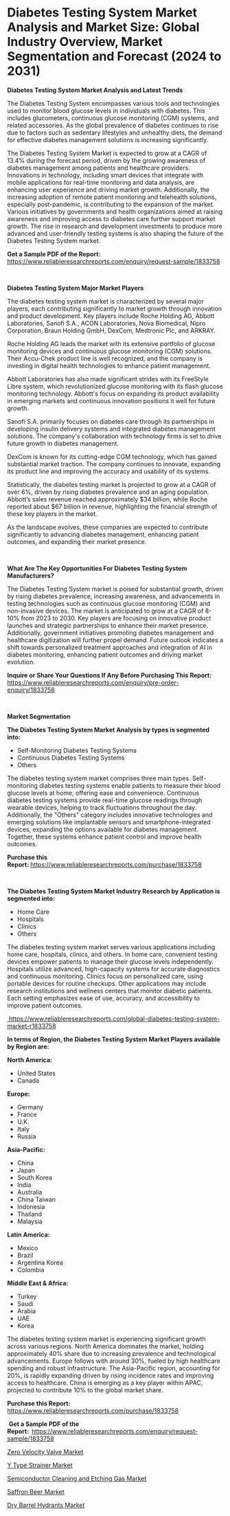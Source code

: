 <p><h1>Diabetes Testing System Market Analysis and Market Size: Global Industry Overview, Market Segmentation and Forecast (2024 to 2031)</h1></p><p><strong>Diabetes Testing System Market Analysis and Latest Trends</strong></p>
<p><p>The Diabetes Testing System encompasses various tools and technologies used to monitor blood glucose levels in individuals with diabetes. This includes glucometers, continuous glucose monitoring (CGM) systems, and related accessories. As the global prevalence of diabetes continues to rise due to factors such as sedentary lifestyles and unhealthy diets, the demand for effective diabetes management solutions is increasing significantly.</p><p>The Diabetes Testing System Market is expected to grow at a CAGR of 13.4% during the forecast period, driven by the growing awareness of diabetes management among patients and healthcare providers. Innovations in technology, including smart devices that integrate with mobile applications for real-time monitoring and data analysis, are enhancing user experience and driving market growth. Additionally, the increasing adoption of remote patient monitoring and telehealth solutions, especially post-pandemic, is contributing to the expansion of the market. Various initiatives by governments and health organizations aimed at raising awareness and improving access to diabetes care further support market growth. The rise in research and development investments to produce more advanced and user-friendly testing systems is also shaping the future of the Diabetes Testing System market.</p></p>
<p><strong>Get a Sample PDF of the Report:&nbsp;</strong> <a href="https://www.reliableresearchreports.com/enquiry/request-sample/1833758?utm_campaign=1736&utm_medium=2&utm_source=Github&utm_content=ia&utm_term=19102024&utm_id=diabetes-testing-system">https://www.reliableresearchreports.com/enquiry/request-sample/1833758</a></p>
<p>&nbsp;</p>
<p><strong>Diabetes Testing System Major Market Players</strong></p>
<p><p>The diabetes testing system market is characterized by several major players, each contributing significantly to market growth through innovation and product development. Key players include Roche Holding AG, Abbott Laboratories, Sanofi S.A., ACON Laboratories, Nova Biomedical, Nipro Corporation, Braun Holding GmbH, DexCom, Medtronic Plc, and ARKRAY.</p><p>Roche Holding AG leads the market with its extensive portfolio of glucose monitoring devices and continuous glucose monitoring (CGM) solutions. Their Accu-Chek product line is well recognized, and the company is investing in digital health technologies to enhance patient management.</p><p>Abbott Laboratories has also made significant strides with its FreeStyle Libre system, which revolutionized glucose monitoring with its flash glucose monitoring technology. Abbott's focus on expanding its product availability in emerging markets and continuous innovation positions it well for future growth.</p><p>Sanofi S.A. primarily focuses on diabetes care through its partnerships in developing insulin delivery systems and integrated diabetes management solutions. The company's collaboration with technology firms is set to drive future growth in diabetes management.</p><p>DexCom is known for its cutting-edge CGM technology, which has gained substantial market traction. The company continues to innovate, expanding its product line and improving the accuracy and usability of its systems.</p><p>Statistically, the diabetes testing market is projected to grow at a CAGR of over 6%, driven by rising diabetes prevalence and an aging population. Abbott’s sales revenue reached approximately $34 billion, while Roche reported about $67 billion in revenue, highlighting the financial strength of these key players in the market.</p><p>As the landscape evolves, these companies are expected to contribute significantly to advancing diabetes management, enhancing patient outcomes, and expanding their market presence.</p></p>
<p>&nbsp;</p>
<p><strong>What Are The Key Opportunities For Diabetes Testing System Manufacturers?</strong></p>
<p><p>The Diabetes Testing System market is poised for substantial growth, driven by rising diabetes prevalence, increasing awareness, and advancements in testing technologies such as continuous glucose monitoring (CGM) and non-invasive devices. The market is anticipated to grow at a CAGR of 8-10% from 2023 to 2030. Key players are focusing on innovative product launches and strategic partnerships to enhance their market presence. Additionally, government initiatives promoting diabetes management and healthcare digitization will further propel demand. Future outlook indicates a shift towards personalized treatment approaches and integration of AI in diabetes monitoring, enhancing patient outcomes and driving market evolution.</p></p>
<p><strong>Inquire or Share Your Questions If Any Before Purchasing This Report:</strong> <a href="https://www.reliableresearchreports.com/enquiry/pre-order-enquiry/1833758?utm_campaign=1736&utm_medium=2&utm_source=Github&utm_content=ia&utm_term=19102024&utm_id=diabetes-testing-system">https://www.reliableresearchreports.com/enquiry/pre-order-enquiry/1833758</a></p>
<p>&nbsp;</p>
<p><strong>Market Segmentation</strong></p>
<p><strong>The Diabetes Testing System Market Analysis by types is segmented into:</strong></p>
<p><ul><li>Self-Monitoring Diabetes Testing Systems</li><li>Continuous Diabetes Testing Systems</li><li>Others</li></ul></p>
<p><p>The diabetes testing system market comprises three main types. Self-monitoring diabetes testing systems enable patients to measure their blood glucose levels at home, offering ease and convenience. Continuous diabetes testing systems provide real-time glucose readings through wearable devices, helping to track fluctuations throughout the day. Additionally, the "Others" category includes innovative technologies and emerging solutions like implantable sensors and smartphone-integrated devices, expanding the options available for diabetes management. Together, these systems enhance patient control and improve health outcomes.</p></p>
<p><strong>Purchase this Report:&nbsp;</strong><a href="https://www.reliableresearchreports.com/purchase/1833758?utm_campaign=1736&utm_medium=2&utm_source=Github&utm_content=ia&utm_term=19102024&utm_id=diabetes-testing-system">https://www.reliableresearchreports.com/purchase/1833758</a></p>
<p>&nbsp;</p>
<p><strong>The Diabetes Testing System Market Industry Research by Application is segmented into:</strong></p>
<p><ul><li>Home Care</li><li>Hospitals</li><li>Clinics</li><li>Others</li></ul></p>
<p><p>The diabetes testing system market serves various applications including home care, hospitals, clinics, and others. In home care, convenient testing devices empower patients to manage their glucose levels independently. Hospitals utilize advanced, high-capacity systems for accurate diagnostics and continuous monitoring. Clinics focus on personalized care, using portable devices for routine checkups. Other applications may include research institutions and wellness centers that monitor diabetic patients. Each setting emphasizes ease of use, accuracy, and accessibility to improve patient outcomes.</p></p>
<p><a href="https://www.reliableresearchreports.com/global-diabetes-testing-system-market-r1833758?utm_campaign=1736&utm_medium=2&utm_source=Github&utm_content=ia&utm_term=19102024&utm_id=diabetes-testing-system">&nbsp;https://www.reliableresearchreports.com/global-diabetes-testing-system-market-r1833758</a></p>
<p><strong>In terms of Region, the Diabetes Testing System Market Players available by Region are:</strong></p>
<p>
    <p> <strong> North America: </strong>
        <ul>
            <li>United States</li>
            <li>Canada</li>
        </ul>
        </p> 
    <p> <strong> Europe: </strong>
        <ul>
            <li>Germany</li>
            <li>France</li>
            <li>U.K.</li>
            <li>Italy</li>
            <li>Russia</li>
        </ul>
        </p> 
    <p> <strong> Asia-Pacific: </strong>
        <ul>
            <li>China</li>
            <li>Japan</li>
            <li>South Korea</li>
            <li>India</li>
            <li>Australia</li>
            <li>China Taiwan</li>
            <li>Indonesia</li>
            <li>Thailand</li>
            <li>Malaysia</li>
        </ul>
        </p> 
    <p> <strong> Latin America: </strong>
        <ul>
            <li>Mexico</li>
            <li>Brazil</li>
            <li>Argentina Korea</li>
            <li>Colombia</li>
        </ul>
        </p> 
    <p> <strong> Middle East & Africa: </strong>
        <ul>
            <li>Turkey</li>
            <li>Saudi</li>
            <li>Arabia</li>
            <li>UAE</li>
            <li>Korea</li>
        </ul>
    </p>
    </p>
<p><p>The diabetes testing system market is experiencing significant growth across various regions. North America dominates the market, holding approximately 40% share due to increasing prevalence and technological advancements. Europe follows with around 30%, fueled by high healthcare spending and robust infrastructure. The Asia-Pacific region, accounting for 20%, is rapidly expanding driven by rising incidence rates and improving access to healthcare. China is emerging as a key player within APAC, projected to contribute 10% to the global market share.</p></p>
<p><strong>Purchase this Report: </strong><a href="https://www.reliableresearchreports.com/purchase/1833758?utm_campaign=1736&utm_medium=2&utm_source=Github&utm_content=ia&utm_term=19102024&utm_id=diabetes-testing-system">https://www.reliableresearchreports.com/purchase/1833758</a></p>
<p>&nbsp;<strong>Get a Sample PDF of the Report:&nbsp;&nbsp;</strong><a href="https://www.reliableresearchreports.com/enquiry/request-sample/1833758?utm_campaign=1736&utm_medium=2&utm_source=Github&utm_content=ia&utm_term=19102024&utm_id=diabetes-testing-system">https://www.reliableresearchreports.com/enquiry/request-sample/1833758</a></p>
<p><strong></strong></p>
<p><p><a href="https://www.linkedin.com/pulse/zero-velocity-valve-sector-surge-95-growth-roadmap-2031-cboyf?utm_campaign=1736&utm_medium=2&utm_source=Github&utm_content=ia&utm_term=19102024&utm_id=diabetes-testing-system">Zero Velocity Valve Market</a></p><p><a href="https://www.linkedin.com/pulse/y-type-strainer-market-global-share-ranking-overall-sales-5zdyf?utm_campaign=1736&utm_medium=2&utm_source=Github&utm_content=ia&utm_term=19102024&utm_id=diabetes-testing-system">Y Type Strainer Market</a></p><p><a href="https://github.com/AbbasMahmud554/Market-Research-Report-List-1/blob/main/semiconductor-cleaning-and-etching-gas-market.md?utm_campaign=1736&utm_medium=2&utm_source=Github&utm_content=ia&utm_term=19102024&utm_id=diabetes-testing-system">Semiconductor Cleaning and Etching Gas Market</a></p><p><a href="https://www.linkedin.com/pulse/saffron-beer-market-trends-strategic-insights-2024-2031-okrue?utm_campaign=1736&utm_medium=2&utm_source=Github&utm_content=ia&utm_term=19102024&utm_id=diabetes-testing-system">Saffron Beer Market</a></p><p><a href="https://www.linkedin.com/pulse/future-innovation-global-dry-barrel-hydrants-market-growth-wl9df?utm_campaign=1736&utm_medium=2&utm_source=Github&utm_content=ia&utm_term=19102024&utm_id=diabetes-testing-system">Dry Barrel Hydrants Market</a></p></p>